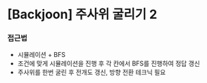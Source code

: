 # [Backjoon] 주사위 굴리기 2

### 접근법

-   시뮬레이션 + BFS
-   조건에 맞게 시뮬레이션을 진행 후 각 칸에서 BFS를 진행하여 정답 갱신
-   주사위를 한번 굴린 후 전개도 갱신, 방향 전환 테크닉 필요
